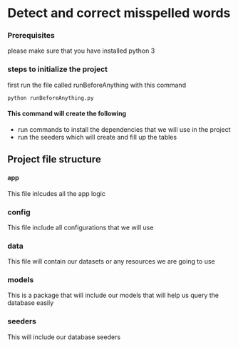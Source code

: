 # Detect and correct misspelled words

### Prerequisites

please make sure that you have installed python 3

### steps to initialize the project

first run the file called runBeforeAnything with this command
```
python runBeforeAnything.py
```

#### This command will create the following

- run commands to install the dependencies that we will use in the project
- run the seeders which will create and fill up the tables

## Project file structure

#### app
This file inlcudes all the app logic

### config
This file include all configurations that we will use

### data
This file will contain our datasets or any resources we are going to use

### models
This is a package that will include our models that will help us query the database easily

### seeders
This will include our database seeders


